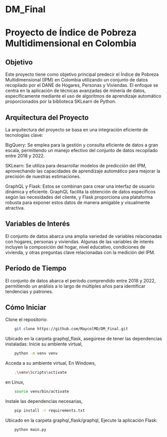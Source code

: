 # DM_Final
# Proyecto de Índice de Pobreza Multidimensional en Colombia
## Objetivo
Este proyecto tiene como objetivo principal predecir el Índice de Pobreza Multidimensional (IPM) en Colombia utilizando un conjunto de datos recopilado por el DANE de Hogares, Personas y Viviendas. El enfoque se centra en la aplicación de técnicas avanzadas de minería de datos, específicamente mediante el uso de algoritmos de aprendizaje automático proporcionados por la biblioteca SKLearn de Python.

## Arquitectura del Proyecto
La arquitectura del proyecto se basa en una integración eficiente de tecnologías clave:

BigQuery: Se emplea para la gestión y consulta eficiente de datos a gran escala, permitiendo un manejo efectivo del conjunto de datos recopilado entre 2018 y 2022.

SKLearn: Se utiliza para desarrollar modelos de predicción del IPM, aprovechando las capacidades de aprendizaje automático para mejorar la precisión de nuestras estimaciones.

GraphQL y Flask: Estos se combinan para crear una interfaz de usuario dinámica y eficiente. GraphQL facilita la obtención de datos específicos según las necesidades del cliente, y Flask proporciona una plataforma robusta para exponer estos datos de manera amigable y visualmente atractiva.

## Variables de Interés
El conjunto de datos abarca una amplia variedad de variables relacionadas con hogares, personas y viviendas. Algunas de las variables de interés incluyen la composición del hogar, nivel educativo, condiciones de vivienda, y otras preguntas clave relacionadas con la medición del IPM.

## Período de Tiempo
El conjunto de datos abarca el período comprendido entre 2018 y 2022, permitiendo un análisis a lo largo de múltiples años para identificar tendencias y patrones.

## Cómo Iniciar
Clone el repositorio: 
```bash
    git clone https://github.com/MaycolMD/DM_Final.git
```

Ubicado en la carpeta graphql_flask, asegúrese de tener las dependencias instaladas:
Inicie su ambiente virtual,
```bash
    python -m venv venv
```

Acceda a su ambiente virtual,
En Windows,
```bash
    .\venv\Scripts\activate
```
en Linux,
```bash
    source venv/bin/activate
```

Instale las dependencias necesarias,
```bash
    pip install -r requirements.txt
```

Ubicado en la carpeta graphql_flask/graphql, Ejecute la aplicación Flask: 
```bash
    python main.py
```

